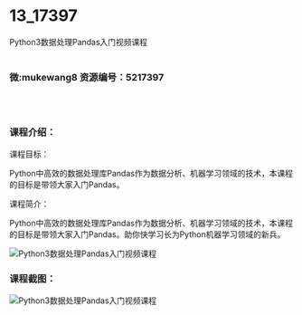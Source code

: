 # 13_17397
Python3数据处理Pandas入门视频课程
<br/></br>
<h3>微:mukewang8 资源编号：5217397</h3>
<br/></br>
<h3>课程介绍：</h3>
<p>课程目标：</p>
<p>Python中高效的数据处理库<a title="查看与 Pandas 相关的文章" target="_blank">Pandas</a>作为数据分析、机器学习领域的技术，本课程的目标是带领大家入门<a title="查看与 Pandas 相关的文章" target="_blank">Pandas</a>。</p>
<p>课程简介：</p>
<p>Python中高效的数据处理库Pandas作为数据分析、机器学习领域的技术，本课程的目标是带领大家入门Pandas。助你快学习长为Python机器学习领域的新兵。</p>
<p><img src="https://www.ko996.com/wp-content/uploads/img/2021/01/12345-2.jpg" alt="Python3数据处理Pandas入门视频课程"></p>
<div class="info-desc">
<h3>课程截图：</h3>
<p><img src="https://www.ko996.com/wp-content/uploads/img/2021/01/2-16.png" alt="Python3数据处理Pandas入门视频课程"></p>


			
</div>
